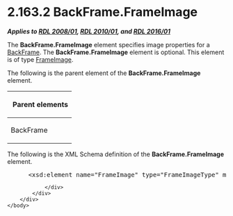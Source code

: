 <html dir="LTR" xmlns:mshelp="http://msdn.microsoft.com/mshelp" xmlns:ddue="http://ddue.schemas.microsoft.com/authoring/2003/5" xmlns:xlink="http://www.w3.org/1999/xlink" xmlns:tool="http://www.microsoft.com/tooltip">
    <head>
        <meta http-equiv="Content-Type" content="text/html; CHARSET=utf-8"></meta>
        <meta name="save" content="history"></meta>
        <title>2.163.2 BackFrame.FrameImage</title>
        <xml>
            <mshelp:toctitle title="2.163.2 BackFrame.FrameImage"></mshelp:toctitle>
            <mshelp:rltitle title="[MS-RDL]: BackFrame.FrameImage"></mshelp:rltitle>
            <mshelp:keyword index="A" term="12c6513f-d15c-4047-bb9a-34a97d2864ed"></mshelp:keyword>
            <mshelp:attr name="DCSext.ContentType" value="open specification"></mshelp:attr>
            <mshelp:attr name="AssetID" value="12c6513f-d15c-4047-bb9a-34a97d2864ed"></mshelp:attr>
            <mshelp:attr name="TopicType" value="kbRef"></mshelp:attr>
            <mshelp:attr name="DCSext.Title" value="[MS-RDL]: BackFrame.FrameImage" />
        </xml>
    </head>
    <body>
        <div id="header">
            <h1 class="heading">2.163.2 BackFrame.FrameImage</h1>
        </div>
        <div id="mainSection">
            <div id="mainBody">
                <div id="allHistory" class="saveHistory"></div>
                <div id="sectionSection0" class="section" name="collapseableSection">
                    

<p><b><i>Applies to </i></b><a href="1e855f94-4617-47e4-b89e-0856c6cb420f.htm"><b><i>RDL 2008/01</i></b></a><b><i>,
</i></b><a href="3428e690-a348-4ec7-8a6a-8efb42d2cdee.htm"><b><i>RDL 2010/01</i></b></a><b><i>,
and </i></b><a href="52ce3983-2bfc-4e72-9359-42aaf5fe4509.htm"><b><i>RDL 2016/01</i></b></a></p>

<p>The <b>BackFrame.FrameImage</b> element specifies image
properties for a <a href="ed20ba13-2b2e-422d-a581-b78f5ee14314.htm">BackFrame</a>.
The <b>BackFrame.FrameImage</b> element is optional. This element is of type <a href="d2247c83-867d-4208-85b6-874f650bfbb2.htm">FrameImage</a>.</p>

<p>The following is the parent element of the <b>BackFrame.FrameImage</b>
element.</p>

<table>
 <thead>
  <tr>
   <th>
   <p> Parent elements</p>
   </th>
  </tr>
 </thead>
 <tr>
  <td>
  <p>BackFrame</p>
  </td>
 </tr>
</table>

<p>The following is the XML Schema definition of the <b>BackFrame.FrameImage</b>
element.</p>

<dl>
<dd>
<div><pre> &lt;xsd:element name=&quot;FrameImage&quot; type=&quot;FrameImageType&quot; minOccurs=&quot;0&quot; /&gt;
</pre></div>
</dd></dl>


                </div>
            </div>
        </div>
    </body>
</html>